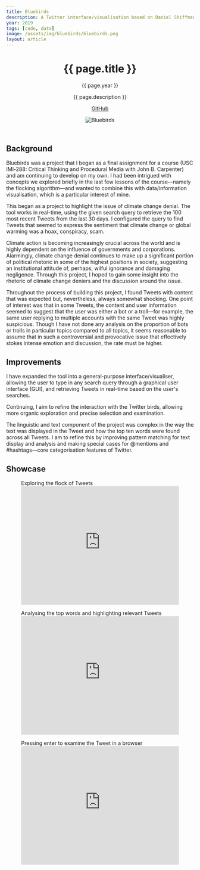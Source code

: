 ```yaml
---
title: Bluebirds
description: A Twitter interface/visualisation based on Daniel Shiffman's flocking algorithm.
year: 2019
tags: [code, data]
image: /assets/img/bluebirds/bluebirds.png
layout: article
---
```


<header class="intro">
    <h1 class="title">{{ page.title }}</h1>
    <p class="year">{{ page.year }}</p>
    <p class="subtitle">{{ page.description }}</p>
    <div class="platforms">
        <a href="https://github.com/whykatherine/Bluebirds" title="GitHub">GitHub</a>
    </div>
    <figure>
        <img src="{{ page.image }}" alt="Bluebirds" title="Bluebirds">
    </figure>
</header>

## Background

Bluebirds was a project that I began as a final assignment for a course (USC IMl-288: Critical Thinking and Procedural Media with John B. Carpenter) and am continuing to develop on my own. I had been intrigued with concepts we explored briefly in the last few lessons of the course—namely the flocking algorithm—and wanted to combine this with data/information visualisation, which is a particular interest of mine.

This began as a project to highlight the issue of climate change denial. The tool works in real-time, using the given search query to retrieve the 100 most recent Tweets from the last 30 days. I configured the query to find Tweets that seemed to express the sentiment that climate change or global warming was a hoax, conspiracy, scam.

Climate action is becoming increasingly crucial across the world and is highly dependent on the influence of governments and corporations. Alarmingly, climate change denial continues to make up a significant portion of political rhetoric in some of the highest positions in society, suggesting an institutional attitude of, perhaps, wilful ignorance and damaging negligence. Through this project, I hoped to gain some insight into the rhetoric of climate change deniers and the discussion around the issue. 

Throughout the process of building this project, I found Tweets with content that was expected but, nevertheless, always somewhat shocking. One point of interest was that in some Tweets, the content and user information seemed to suggest that the user was either a bot or a troll—for example, the same user replying to multiple accounts with the same Tweet was highly suspicious. Though I have not done any analysis on the proportion of bots or trolls in particular topics compared to all topics, it seems reasonable to assume that in such a controversial and provocative issue that effectively stokes intense emotion and discussion, the rate must be higher.

## Improvements

I have expanded the tool into a general-purpose interface/visualiser, allowing the user to type in any search query through a graphical user interface (GUI), and retrieving Tweets in real-time based on the user's searches.

Continuing, I aim to refine the interaction with the Twitter birds, allowing more organic exploration and precise selection and examination.

The linguistic and text component of the project was complex in the way the text was displayed in the Tweet and how the top ten words were found across all Tweets. I am to refine this by improving pattern matching for text display and analysis and making special cases for @mentions and #hashtags—core categorisation features of Twitter.

## Showcase

<figure>
    <figcaption>Exploring the flock of Tweets</figcaption>
    <div style="padding:75% 0 0 0;position:relative;"><iframe src="https://player.vimeo.com/video/333697074?byline=0&portrait=0" style="position:absolute;top:0;left:0;width:100%;height:100%;" frameborder="0" allow="autoplay; fullscreen" allowfullscreen></iframe></div><script src="https://player.vimeo.com/api/player.js"></script>
</figure>

<figure>
    <figcaption>Analysing the top words and highlighting relevant Tweets</figcaption>
    <div style="padding:75% 0 0 0;position:relative;"><iframe src="https://player.vimeo.com/video/333697357?byline=0&portrait=0" style="position:absolute;top:0;left:0;width:100%;height:100%;" frameborder="0" allow="autoplay; fullscreen" allowfullscreen></iframe></div><script src="https://player.vimeo.com/api/player.js"></script>
</figure>

<figure>
    <figcaption>Pressing enter to examine the Tweet in a browser</figcaption>
    <div style="padding:75% 0 0 0;position:relative;"><iframe src="https://player.vimeo.com/video/333697397?byline=0&portrait=0" style="position:absolute;top:0;left:0;width:100%;height:100%;" frameborder="0" allow="autoplay; fullscreen" allowfullscreen></iframe></div><script src="https://player.vimeo.com/api/player.js"></script>
</figure>